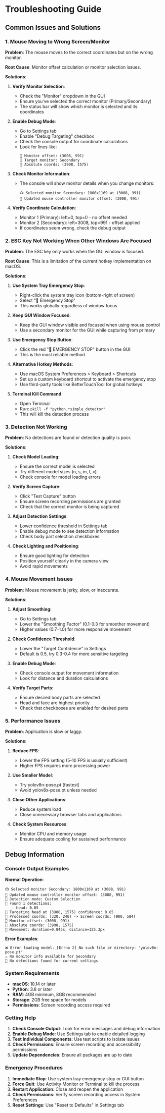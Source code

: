 # Troubleshooting Guide

## Common Issues and Solutions

### 1. Mouse Moving to Wrong Screen/Monitor

**Problem**: The mouse moves to the correct coordinates but on the wrong monitor.

**Root Cause**: Monitor offset calculation or monitor selection issues.

**Solutions**:

1. **Verify Monitor Selection**:
   - Check the "Monitor" dropdown in the GUI
   - Ensure you've selected the correct monitor (Primary/Secondary)
   - The status bar will show which monitor is selected and its coordinates

2. **Enable Debug Mode**:
   - Go to Settings tab
   - Enable "Debug Targeting" checkbox
   - Check the console output for coordinate calculations
   - Look for lines like:
     ```
     🎯 Monitor offset: (3008, 991)
     🎯 Target monitor: Secondary
     🎯 Absolute coords: (3908, 1575)
     ```

3. **Check Monitor Information**:
   - The console will show monitor details when you change monitors:
     ```
     📺 Selected monitor Secondary: 1800x1169 at (3008, 991)
     📏 Updated mouse controller monitor offset: (3008, 991)
     ```

4. **Verify Coordinate Calculation**:
   - Monitor 1 (Primary): left=0, top=0 - no offset needed
   - Monitor 2 (Secondary): left=3008, top=991 - offset applied
   - If coordinates seem wrong, check the debug output

### 2. ESC Key Not Working When Other Windows Are Focused

**Problem**: The ESC key only works when the GUI window is focused.

**Root Cause**: This is a limitation of the current hotkey implementation on macOS.

**Solutions**:

1. **Use System Tray Emergency Stop**:
   - Right-click the system tray icon (bottom-right of screen)
   - Select "🚨 Emergency Stop"
   - This works globally regardless of window focus

2. **Keep GUI Window Focused**:
   - Keep the GUI window visible and focused when using mouse control
   - Use a secondary monitor for the GUI while capturing from primary

3. **Use Emergency Stop Button**:
   - Click the red "🚨 EMERGENCY STOP" button in the GUI
   - This is the most reliable method

4. **Alternative Hotkey Methods**:
   - Use macOS System Preferences > Keyboard > Shortcuts
   - Set up a custom keyboard shortcut to activate the emergency stop
   - Use third-party tools like BetterTouchTool for global hotkeys

5. **Terminal Kill Command**:
   - Open Terminal
   - Run: `pkill -f "python.*simple_detector"`
   - This will kill the detection process

### 3. Detection Not Working

**Problem**: No detections are found or detection quality is poor.

**Solutions**:

1. **Check Model Loading**:
   - Ensure the correct model is selected
   - Try different model sizes (n, s, m, l, x)
   - Check console for model loading errors

2. **Verify Screen Capture**:
   - Click "Test Capture" button
   - Ensure screen recording permissions are granted
   - Check that the correct monitor is being captured

3. **Adjust Detection Settings**:
   - Lower confidence threshold in Settings tab
   - Enable debug mode to see detection information
   - Check body part selection checkboxes

4. **Check Lighting and Positioning**:
   - Ensure good lighting for detection
   - Position yourself clearly in the camera view
   - Avoid rapid movements

### 4. Mouse Movement Issues

**Problem**: Mouse movement is jerky, slow, or inaccurate.

**Solutions**:

1. **Adjust Smoothing**:
   - Go to Settings tab
   - Lower the "Smoothing Factor" (0.1-0.3 for smoother movement)
   - Higher values (0.7-1.0) for more responsive movement

2. **Check Confidence Threshold**:
   - Lower the "Target Confidence" in Settings
   - Default is 0.5, try 0.3-0.4 for more sensitive targeting

3. **Enable Debug Mode**:
   - Check console output for movement information
   - Look for distance and duration calculations

4. **Verify Target Parts**:
   - Ensure desired body parts are selected
   - Head and face are highest priority
   - Check that checkboxes are enabled for desired parts

### 5. Performance Issues

**Problem**: Application is slow or laggy.

**Solutions**:

1. **Reduce FPS**:
   - Lower the FPS setting (5-10 FPS is usually sufficient)
   - Higher FPS requires more processing power

2. **Use Smaller Model**:
   - Try yolov8n-pose.pt (fastest)
   - Avoid yolov8x-pose.pt unless needed

3. **Close Other Applications**:
   - Reduce system load
   - Close unnecessary browser tabs and applications

4. **Check System Resources**:
   - Monitor CPU and memory usage
   - Ensure adequate cooling for sustained performance

## Debug Information

### Console Output Examples

**Normal Operation**:
```
📺 Selected monitor Secondary: 1800x1169 at (3008, 991)
📏 Updated mouse controller monitor offset: (3008, 991)
🎯 Detection mode: Custom Selection
🎯 Found 1 detections:
   - head: 0.85
🎯 Targeting head at (3908, 1575) confidence: 0.85
🎯 Processed coords: (320, 240) -> Screen coords: (900, 584)
🎯 Monitor offset: (3008, 991)
🎯 Absolute coords: (3908, 1575)
🎯 Movement: duration=0.045s, distance=125.3px
```

**Error Examples**:
```
❌ Error loading model: [Errno 2] No such file or directory: 'yolov8n-pose.pt'
⚠️ No monitor info available for Secondary
🎯 No detections found for current settings
```

### System Requirements

- **macOS**: 10.14 or later
- **Python**: 3.8 or later
- **RAM**: 4GB minimum, 8GB recommended
- **Storage**: 2GB free space for models
- **Permissions**: Screen recording access required

### Getting Help

1. **Check Console Output**: Look for error messages and debug information
2. **Enable Debug Mode**: Use Settings tab to enable detailed logging
3. **Test Individual Components**: Use test scripts to isolate issues
4. **Check Permissions**: Ensure screen recording and accessibility permissions
5. **Update Dependencies**: Ensure all packages are up to date

### Emergency Procedures

1. **Immediate Stop**: Use system tray emergency stop or GUI button
2. **Force Quit**: Use Activity Monitor or Terminal to kill the process
3. **Restart Application**: Close and reopen the application
4. **Check Permissions**: Verify screen recording access in System Preferences
5. **Reset Settings**: Use "Reset to Defaults" in Settings tab 